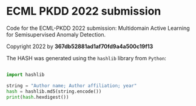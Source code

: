 # ECML PKDD 2022 submission
Code for the ECML-PKDD 2022 submission: Multidomain Active Learning for Semisupervised Anomaly Detection.

Copyright 2022 by **367db52881ad1af70fd9a4a500c19f13**

The HASH was generated using the `hashlib` library from `Python`:
``` Python

import hashlib

string = "Author name; Author affiliation; year"
hash = hashlib.md5(string.encode())
print(hash.hexdigest())

```


